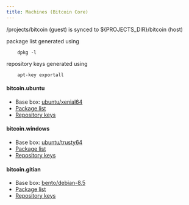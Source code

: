 ```yaml
---
title: Machines (Bitcoin Core)
---
```

/projects/bitcoin (guest) is synced to ${PROJECTS_DIR}/bitcoin (host)

package list generated using

        dpkg -l

repository keys generated using

        apt-key exportall   


#### bitcoin.ubuntu

- Base box: [ubuntu/xenial64](https://app.vagrantup.com/ubuntu/boxes/xenial64)
- [Package list](bitcoin-ubuntu-package-list)
- [Repository keys](bitcoin-ubuntu-repository-keys)


#### bitcoin.windows

- Base box: [ubuntu/trusty64](https://app.vagrantup.com/ubuntu/boxes/trusty64)
- [Package list](bitcoin-windows-package-list)
- [Repository keys](bitcoin-windows-repository-keys)


#### bitcoin.gitian

- Base box: [bento/debian-8.5](https://app.vagrantup.com/bento/boxes/debian-8.5)
- [Package list](bitcoin-gitian-package-list)
- [Repository keys](bitcoin-gitian-repository-keys)
